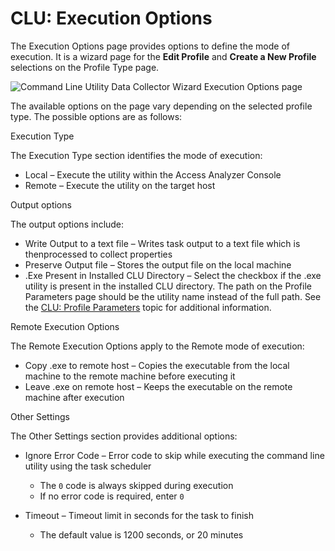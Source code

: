 # CLU: Execution Options

The Execution Options page provides options to define the mode of execution. It is a wizard page for the __Edit Profile__ and __Create a New Profile__ selections on the Profile Type page.

![Command Line Utility Data Collector Wizard Execution Options page](/img/product_docs/accessanalyzer/enterpriseauditor/admin/datacollector/commandlineutility/executionoptions.webp)

The available options on the page vary depending on the selected profile type. The possible options are as follows:

Execution Type

The Execution Type section identifies the mode of execution:

- Local – Execute the utility within the Access Analyzer Console
- Remote – Execute the utility on the target host

Output options

The output options include:

- Write Output to a text file – Writes task output to a text file which is thenprocessed to collect properties
- Preserve Output file – Stores the output file on the local machine
- .Exe Present in Installed CLU Directory – Select the checkbox if the .exe utility is present in the installed CLU directory. The path on the Profile Parameters page should be the utility name instead of the full path. See the [CLU: Profile Parameters](/docs/accessanalyzer/enterpriseauditor/admin/datacollector/commandlineutility/profileparameters.md) topic for additional information.

Remote Execution Options

The Remote Execution Options apply to the Remote mode of execution:

- Copy .exe to remote host – Copies the executable from the local machine to the remote machine before executing it
- Leave .exe on remote host – Keeps the executable on the remote machine after execution

Other Settings

The Other Settings section provides additional options:

- Ignore Error Code – Error code to skip while executing the command line utility using the task scheduler

  - The ```0``` code is always skipped during execution
  - If no error code is required, enter ```0```
- Timeout – Timeout limit in seconds for the task to finish

  - The default value is 1200 seconds, or 20 minutes
